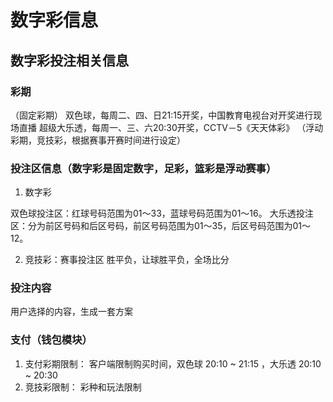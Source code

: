 # 数字彩信息

## 数字彩投注相关信息

### 彩期
（固定彩期）
双色球，每周二、四、日21:15开奖，中国教育电视台对开奖进行现场直播
超级大乐透，每周一、三、六20:30开奖，CCTV－5《天天体彩》
（浮动彩期，竞技彩，根据赛事开赛时间进行设定）


### 投注区信息（数字彩是固定数字，足彩，篮彩是浮动赛事）
1. 数字彩

双色球投注区：红球号码范围为01～33，蓝球号码范围为01～16。
大乐透投注区：分为前区号码和后区号码，前区号码范围为01～35，后区号码范围为01～12。


2. 竞技彩：赛事投注区
胜平负，让球胜平负，全场比分

### 投注内容
用户选择的内容，生成一套方案

### 支付（钱包模块）

1. 支付彩期限制：
客户端限制购买时间，双色球 20:10 ~ 21:15 ，大乐透 20:10 ~ 20:30
2. 竞技彩限制：
彩种和玩法限制



